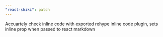 ```yaml
---
"react-shiki": patch
---
```


Accuartely check inline code with exported rehype inline code plugin, sets inline prop when passed to react markdown
